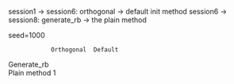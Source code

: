 session1 -> session6: orthogonal -> default init method
session6 -> session8: generate_rb -> the plain method


seed=1000

                Orthogonal  Default
Generate_rb     
Plain method                  1
